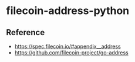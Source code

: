 # filecoin-address-python

## Reference
- https://spec.filecoin.io/#appendix__address
- https://github.com/filecoin-project/go-address
